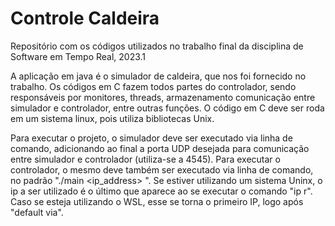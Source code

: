 # Controle Caldeira
Repositório com os códigos utilizados no trabalho final da disciplina de Software em Tempo Real, 2023.1

A aplicação em java é o simulador de caldeira, que nos foi fornecido no trabalho.
Os códigos em C fazem todos partes do controlador, sendo responsáveis por monitores, threads, armazenamento
comunicação entre simulador e controlador, entre outras funções.
O código em C deve ser roda em um sistema linux, pois utiliza bibliotecas Unix.

Para executar o projeto, o simulador deve ser executado via linha de comando, adicionando
ao final a porta UDP desejada para comunicação entre simulador e controlador (utiliza-se
a 4545).
Para executar o controlador, o mesmo deve também ser executado via linha de comando, no
padrão "./main <ip_address> <UDP>". Se estiver utilizando um sistema Uninx, o ip a ser
utilizado é o último que aparece ao se executar o comando "ip r". Caso se esteja utilizando
o WSL, esse se torna o primeiro IP, logo após "default via".
